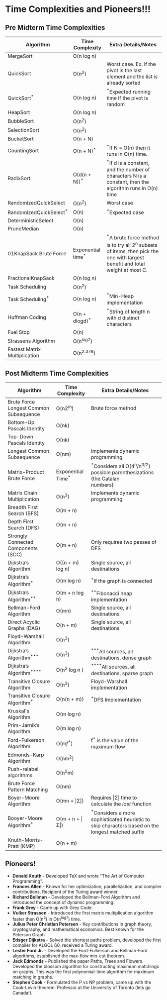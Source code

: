 # Time Complexities and Pioneers!!!
## Pre Midterm Time Complexities

| **Algorithm**                     | **Time Complexity**          | **Extra Details/Notes**                                                                                                                           |
| --------------------------------- | ---------------------------- | ------------------------------------------------------------------------------------------------------------------------------------------------- |
| MergeSort                         | O(n log n)                   |                                                                                                                                                   |
| QuickSort                         | O(n<sup>2</sup>)             | Worst case. Ex. if the pivot is the last element and the list is already sorted                                                                   |
| QuickSort<sup>*</sup>             | O(n log n)                   | <sup>*</sup>Expected running time if the pivot is random                                                                                          |
| HeapSort                          | O(n log n)                   |                                                                                                                                                   |
| BubbleSort                        | O(n<sup>2</sup>)             |                                                                                                                                                   |
| SelectionSort                     | O(n<sup>2</sup>)             |                                                                                                                                                   |
| BucketSort                        | O(n + N)                     |                                                                                                                                                   |
| CountingSort                      | O(n + N)<sup>*</sup>         | <sup>*</sup>If N = O(n) then it runs in O(n) time.                                                                                                |
| RadixSort                         | O(d(n + N))<sup>*</sup>      | <sup>*</sup>If d is a constant, and the number of characters N is a constant, then the algorithm runs in O(n) time                                |
| RandomizedQuickSelect             | O(n<sup>2</sup>)             | Worst case                                                                                                                                        |
| RandomizedQuickSelect<sup>*</sup> | O(n)                         | <sup>*</sup>Expected case                                                                                                                         |
| DeterministicSelect               | O(n)                         |                                                                                                                                                   |
| PruneMedian                       | O(n)                         |                                                                                                                                                   |
| 01KnapSack Brute Force            | Exponential time<sup>*</sup> | <sup>*</sup>A brute force method is to try all 2<sup>n</sup> subsets of items, then pick the one with largest benefit and total weight at most C. |
| FractionalKnapSack                | O(n log n)                   |                                                                                                                                                   |
| Task Scheduling                   | O(n<sup>2</sup>)             |                                                                                                                                                   |
| Task Scheduling<sup>*</sup>       | O(n log n)                   | <sup>*</sup>Min-Heap implementation                                                                                                               |
| Huffman Coding                    | O(n + dlogd)<sup>*</sup>     | <sup>*</sup>String of length n with d distinct characters                                                                                         |
| Fuel Stop                         | O(n)                         |                                                                                                                                                   |
| Strassens Algorithm               | O(n<sup>log7</sup>)          |                                                                                                                                                   |
| Fastest Matrix Multiplication     | O(n<sup>2.376</sup>)         |                                                                                                                                                   |

## Post Midterm Time Complexities

| **Algorithm**                          | **Time Complexity**          | Extra Details/Notes                                                                                         |
| -------------------------------------- | ---------------------------- | ----------------------------------------------------------------------------------------------------------- |
| Brute Force Longest Common Subsequence | O(n2<sup>m</sup>)            | Brute force method                                                                                          |
| Bottom-Up Pascals Identity             | O(nk)                        |                                                                                                             |
| Top-Down Pascals Identity              | O(nk)                        |                                                                                                             |
| Longest Common Subsequence             | O(nm)                        | Implements dynamic programming                                                                              |
| Matrix-Product Brute Force             | Exponential Time<sup>*</sup> | <sup>*</sup>Considers all Ω(4<sup>n</sup>/n<sup>3/2</sup>) possible parenthesizations (the Catalan  <br>numbers)      |
| Matrix Chain Multiplication            | O(n<sup>3</sup>)             | Implements dynamic programming                                                                              |
| Breadth First Search (BFS)             | O(m + n)                     |                                                                                                             |
| Depth First Search (DFS)               | O(m + n)                     |                                                                                                             |
| Strongly Connected Components (SCC)    | O(m + n)                     | Only requires two passes of DFS                                                                             |
| Dijkstra’s Algorithm                   | O((n + m) log n)             | Single source, all destinations                                                                             |
| Dijkstra’s Algorithm<sup>*</sup>       | O(m log n)                   | <sup>*</sup>If the graph is connected                                                                       |
| Dijkstra’s Algorithm<sup>**</sup>      | O(m + n log n)               | <sup>**</sup>Fibonacci heap implementation                                                                  |
| Bellman-Ford Algorithm                 | O(mn)                        | Single source, all destinations                                                                             |
| Direct Acyclic Graphs (DAG)            | O(n + m)                     | Single source, all destinations                                                                             |
| Floyd-Warshall Algorithm               | O(n<sup>3</sup>)             |                                                                                                             |
| Dijkstra’s Algorithm<sup>***</sup>     | O(n<sup>3</sup>)             | <sup>***</sup>All sources, all destinations, dense graph                                                    |
| Dijkstra’s Algorithm<sup>****</sup>    | O(n<sup>2</sup> log n )      | <sup>****</sup>All sources, all destinations, sparse graph                                                  |
| Transitive Closure Algorithm           | O(n<sup>3</sup>)             | Floyd-Warshall implementation                                                                               |
| Transitive Closure Algorithm$^*$       | O(n(n + m))                  | $^*$DFS Implementation                                                                                      |
| Kruskal's Algorithm                    | O(m log n)                   |                                                                                                             |
| Prim-Jarnik’s Algorithm                | O(m log n)                   |                                                                                                             |
| Ford-Fulkerson Algorithm               | O(m*f*<sup>*</sup>)          | f<sup>*</sup> is the value of the maximum flow                                                              |
| Edmonds-Karp Algorithm                 | O(nm<sup>2</sup>)            |                                                                                                             |
| Push-relabel algorithms                | O(n<sup>2</sup>m)            |                                                                                                             |
| Brute Force Pattern Matching           | O(nm)                        |                                                                                                             |
| Boyer-Moore Algorithm                  | O(mn + \|Σ\|)                | Requires \|Σ\| time to calculate the *last* function                                                        |
| Booyer-Moore Algorithm<sup>*</sup>     | O(m + n + \|Σ\|)             | <sup>*</sup>Considers a more sophisticated heuristic to skip characters based on the longest matched suffix |
| Knuth-Morris-Pratt (KMP)               | O(n + m)                     |                                                                                                             |
## Pioneers!
- **Donald Knuth** - Developed TeX and wrote "The Art of Computer Programming". 
- **Frances Allen** - Known for her optimization, parallelization, and compiler contributions. Recipient of the Turing award winner. 
- **Richard Bellman** - Developed the Bellman-Ford Algorithm and introduced the concept of dynamic programming. 
- **Frank Grey** - Came up with Grey Code. 
- **Vulker Strassen** - Introduced the first matrix multiplication algorithm faster then O(n<sup>3</sup>) in O(n<sup>log7</sup>) time.
- **Julius Peter Christian Petersen** - Key contributions in graph theory, cryptography, and mathematical economics. Best known for the Peterson Graph
- **Edsger Dijkstra** - Solved the shortest paths problem, developed the first compiler for ALGOL 60, received a Turing award.
- **Lester Ford Jr.** - Developed the Ford-Fulkerson and Bellman-Ford algorithms, established the max-flow min-cut theorem.
- **Jack Edmonds** - Published the paper Paths, Trees and Flowers. Developed the blossom algorithm for constructing maximum matchings on graphs. This was the first polynomial-time algorithm for maximum matching in graphs.
- **Stephen Cook** - Formulated the P vs NP problem, came up with the Cook-Levin theorem. Professor at the University of Toronto (lets go Canada!).
